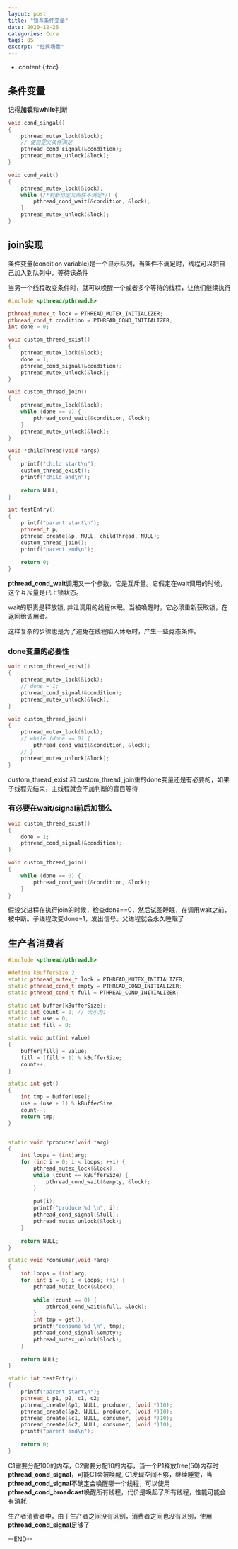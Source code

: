 ```yaml
---
layout: post
title: "锁与条件变量"
date: 2020-12-26
categories: Core
tags: OS
excerpt: "经典场景"
---
```


* content
{:toc}

## 条件变量

记得**加锁**和**while**判断

```cpp
void cond_singal()
{
    pthread_mutex_lock(&lock);
    // 使自定义条件满足
    pthread_cond_signal(&condition);
    pthread_mutex_unlock(&lock);
}

void cond_wait()
{
    pthread_mutex_lock(&lock);
    while (/*判断自定义条件不满足*/) {
        pthread_cond_wait(&condition, &lock);
    }
    pthread_mutex_unlock(&lock);
}
```

## join实现

条件变量(condition variable)是一个显示队列，当条件不满足时，线程可以把自己加入到队列中，等待该条件

当另一个线程改变条件时，就可以唤醒一个或者多个等待的线程，让他们继续执行

```cpp
#include <pthread/pthread.h>

pthread_mutex_t lock = PTHREAD_MUTEX_INITIALIZER;
pthread_cond_t condition = PTHREAD_COND_INITIALIZER;
int done = 0;

void custom_thread_exist()
{
    pthread_mutex_lock(&lock);
    done = 1;
    pthread_cond_signal(&condition);
    pthread_mutex_unlock(&lock);
}

void custom_thread_join()
{
    pthread_mutex_lock(&lock);
    while (done == 0) {
        pthread_cond_wait(&condition, &lock);
    }
    pthread_mutex_unlock(&lock);
}

void *childThread(void *args)
{
    printf("child start\n");
    custom_thread_exist();
    printf("child end\n");
    
    return NULL;
}

int testEntry()
{
    printf("parent start\n");
    pthread_t p;
    pthread_create(&p, NULL, childThread, NULL);
    custom_thread_join();
    printf("parent end\n");
    
    return 0;
}
```

**pthread_cond_wait**调用又一个参数，它是互斥量。它假定在wait调用的时候，这个互斥量是已上锁状态。

wait的职责是释放锁, 并让调用的线程休眠。当被唤醒时，它必须重新获取锁，在返回给调用者。

这样复杂的步骤也是为了避免在线程陷入休眠时，产生一些竞态条件。

### done变量的必要性

```cpp
void custom_thread_exist()
{
    pthread_mutex_lock(&lock);
    // done = 1;
    pthread_cond_signal(&condition);
    pthread_mutex_unlock(&lock);
}

void custom_thread_join()
{
    pthread_mutex_lock(&lock);
    // while (done == 0) {
        pthread_cond_wait(&condition, &lock);
    // }
    pthread_mutex_unlock(&lock);
}
```

custom_thread_exist 和 custom_thread_join重的done变量还是有必要的，如果子线程先结束，主线程就会不加判断的盲目等待

### 有必要在wait/signal前后加锁么

```cpp
void custom_thread_exist()
{
    done = 1;
    pthread_cond_signal(&condition);
}

void custom_thread_join()
{
    while (done == 0) {
        pthread_cond_wait(&condition, &lock);
    }
}
```

假设父进程在执行join的时候，检查done==0，然后试图睡眠，在调用wait之前，被中断。子线程改变done=1，发出信号。父进程就会永久睡眠了

## 生产者消费者

```cpp
#include <pthread/pthread.h>

#define kBufferSize 2
static pthread_mutex_t lock = PTHREAD_MUTEX_INITIALIZER;
static pthread_cond_t empty = PTHREAD_COND_INITIALIZER;
static pthread_cond_t full = PTHREAD_COND_INITIALIZER;

static int buffer[kBufferSize];
static int count = 0; // 大小为1
static int use = 0;
static int fill = 0;

static void put(int value)
{
    buffer[fill] = value;
    fill = (fill + 1) % kBufferSize;
    count++;
}

static int get()
{
    int tmp = buffer[use];
    use = (use + 1) % kBufferSize;
    count--;
    return tmp;
}


static void *producer(void *arg)
{
    int loops = (int)arg;
    for (int i = 0; i < loops; ++i) {
        pthread_mutex_lock(&lock);
        while (count == kBufferSize) {
            pthread_cond_wait(&empty, &lock);
        }
        
        put(i);
        printf("produce %d \n", i);
        pthread_cond_signal(&full);
        pthread_mutex_unlock(&lock);
    }
    
    return NULL;
}

static void *consumer(void *arg)
{
    int loops = (int)arg;
    for (int i = 0; i < loops; ++i) {
        pthread_mutex_lock(&lock);
        
        while (count == 0) {
            pthread_cond_wait(&full, &lock);
        }
        int tmp = get();
        printf("consume %d \n", tmp);
        pthread_cond_signal(&empty);
        pthread_mutex_unlock(&lock);
    }
    
    return NULL;
}

static int testEntry()
{    
    printf("parent start\n");
    pthread_t p1, p2, c1, c2;
    pthread_create(&p1, NULL, producer, (void *)10);
    pthread_create(&p2, NULL, producer, (void *)10);
    pthread_create(&c1, NULL, consumer, (void *)10);
    pthread_create(&c2, NULL, consumer, (void *)10);
    printf("parent end\n");
    
    return 0;
}
```

C1需要分配100的内存，C2需要分配10的内存，当一个P1释放free(50)内存时**pthread_cond_signal**，可能C1会被唤醒, C1发现空间不够，继续睡觉，当**pthread_cond_signal**不确定会唤醒哪一个线程，可以使用**pthread_cond_broadcast**唤醒所有线程，代价是唤起了所有线程，性能可能会有消耗

生产者消费者中，由于生产者之间没有区别，消费者之间也没有区别，使用**pthread_cond_signal**足够了

--END--
